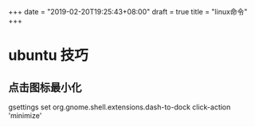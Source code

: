 +++
date = "2019-02-20T19:25:43+08:00"
draft = true
title = "linux命令"
+++


# ubuntu 技巧

## 点击图标最小化
gsettings set org.gnome.shell.extensions.dash-to-dock click-action 'minimize'

